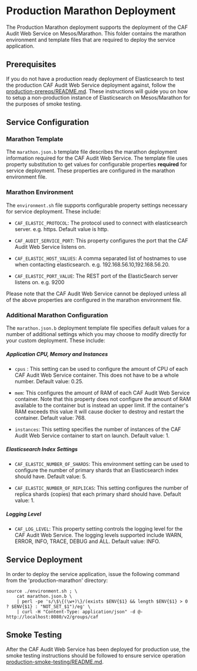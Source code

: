 # Production Marathon Deployment

The Production Marathon deployment supports the deployment of the CAF Audit Web Service on Mesos/Marathon. This folder contains the marathon environment and template files that are required to deploy the service application.

## Prerequisites

If you do not have a production ready deployment of Elasticsearch to test the production CAF Audit Web Service deployment against, follow the [production-prereqs/README.md](production-prereqs/README.md). These instructions will guide you on how to setup a non-production instance of Elasticsearch on Mesos/Marathon for the purposes of smoke testing.

## Service Configuration

### Marathon Template
The `marathon.json.b` template file describes the marathon deployment information required for the CAF Audit Web Service. The template file uses property substitution to get values for configurable properties **required** for service deployment. These properties are configured in the marathon environment file. 

### Marathon Environment
The `environment.sh` file supports configurable property settings necessary for service deployment. These include:

- `CAF_ELASTIC_PROTOCOL`: The protocol used to connect with elasticsearch server. e.g. https. Default value is http.

- `CAF_AUDIT_SERVICE_PORT`: This property configures the port that the CAF Audit Web Service listens on. 

- `CAF_ELASTIC_HOST_VALUES`: A comma separated list of hostnames to use when contacting elasticsearch. e.g. 192.168.56.10,192.168.56.20.

- `CAF_ELASTIC_PORT_VALUE`: The REST port of the ElasticSearch server listens on. e.g. 9200

Please note that the CAF Audit Web Service cannot be deployed unless all of the above properties are configured in the marathon environment file.

### Additional Marathon Configuration
The `marathon.json.b` deployment template file specifies default values for a number of additional settings which you may choose to modify directly for your custom deployment. These include:

##### Application CPU, Memory and Instances

- `cpus` : This setting can be used to configure the amount of CPU of each CAF Audit Web Service container. This does not have to be a whole number. Default value: 0.25.

- `mem`: This configures the amount of RAM of each CAF Audit Web Service container. Note that this property does not configure the amount of RAM available to the container but is instead an upper limit. If the container's RAM exceeds this value it will cause docker to destroy and restart the container. Default value: 768.

- `instances`: This setting specifies the number of instances of the CAF Audit Web Service container to start on launch. Default value: 1.

##### Elasticsearch Index Settings

- `CAF_ELASTIC_NUMBER_OF_SHARDS`: This environment setting can be used to configure the number of primary shards that an Elasticsearch index should have. Default value: 5.

- `CAF_ELASTIC_NUMBER_OF_REPLICAS`: This setting configures the number of replica shards (copies) that each primary shard should have. Default value: 1.

##### Logging Level

- `CAF_LOG_LEVEL`: This property setting controls the logging level for the CAF Audit Web Service. The logging levels supported include WARN, ERROR, INFO, TRACE, DEBUG and ALL. Default value: INFO.

## Service Deployment
In order to deploy the service application, issue the following command from the 'production-marathon' directory:

	source ./environment.sh ; \
		cat marathon.json.b \
		| perl -pe 's/\$\{(\w+)\}/(exists $ENV{$1} && length $ENV{$1} > 0 ? $ENV{$1} : "NOT_SET_$1")/eg' \
		| curl -H "Content-Type: application/json" -d @- http://localhost:8080/v2/groups/caf

## Smoke Testing

After the CAF Audit Web Service has been deployed for production use, the smoke testing instructions should be followed to ensure service operation [production-smoke-testing/README.md](production-smoke-testing/README.md).
